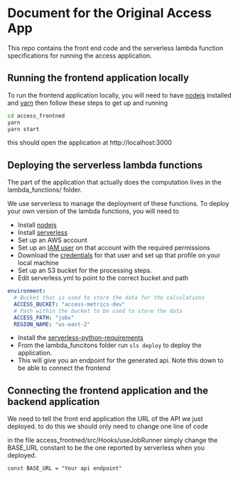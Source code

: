 # Document for the Original Access App

This repo contains the front end code and the serverless lambda function specifications for running the access application.

## Running the frontend application locally

To run the frontend application locally, you will need to have [nodejs](https://nodejs.org/en/download/) installed and [yarn](https://classic.yarnpkg.com/lang/en/docs/install/) then follow these steps to get up and running

```bash
cd access_frontned
yarn
yarn start
```

this should open the application at http://localhost:3000

## Deploying the serverless lambda functions

The part of the application that actually does the computation lives in the lambda_functions/ folder.

We use serverless to manage the deployment of these functions. To deploy your own version of the lambda functions, you will need to

- Install [nodejs](https://nodejs.org/en/download)
- Install [serverless](https://www.serverless.com/framework/docs/getting-started)
- Set up an AWS account
- Set up an [IAM user](https://www.serverless.com/framework/docs/providers/aws/guide/credentials) on that account with the required permissions
- Download the [credentials](https://www.serverless.com/framework/docs/providers/aws/guide/credentials) for that user and set up that profile on your local machine
- Set up an S3 bucket for the processing steps.
- Edit serverless.yml to point to the correct bucket and path

```yaml
environment:
  # Bucket that is used to store the data for the calculations
  ACCESS_BUCKET: "access-metrics-dev"
  # Path within the bucket to be used to store the data
  ACCESS_PATH: "jobs"
  REGION_NAME: "us-east-2"
```

- Install the [serverless-python-requirements](https://www.serverless.com/plugins/serverless-python-requirements)
- From the lambda_funcitons folder run `sls deploy` to deploy the application.
- This will give you an endpoint for the generated api. Note this down to be able to connect the frontend

## Connecting the frontend application and the backend application

We need to tell the front end application the URL of the API we just deployed. to do this we should only need to change one line of code

in the file access_frontned/src/Hooks/useJobRunner simply change the BASE_URL constant to be the one reported by serverless when you deployed.

```
const BASE_URL = "Your api endpoint"
```

